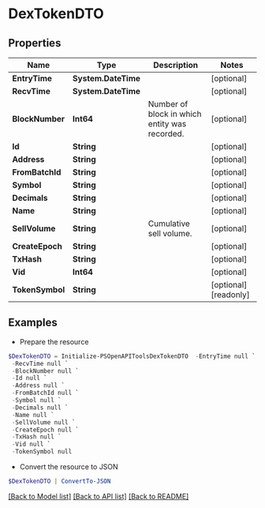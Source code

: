 # DexTokenDTO
## Properties

Name | Type | Description | Notes
------------ | ------------- | ------------- | -------------
**EntryTime** | **System.DateTime** |  | [optional] 
**RecvTime** | **System.DateTime** |  | [optional] 
**BlockNumber** | **Int64** | Number of block in which entity was recorded. | [optional] 
**Id** | **String** |  | [optional] 
**Address** | **String** |  | [optional] 
**FromBatchId** | **String** |  | [optional] 
**Symbol** | **String** |  | [optional] 
**Decimals** | **String** |  | [optional] 
**Name** | **String** |  | [optional] 
**SellVolume** | **String** | Cumulative sell volume. | [optional] 
**CreateEpoch** | **String** |  | [optional] 
**TxHash** | **String** |  | [optional] 
**Vid** | **Int64** |  | [optional] 
**TokenSymbol** | **String** |  | [optional] [readonly] 

## Examples

- Prepare the resource
```powershell
$DexTokenDTO = Initialize-PSOpenAPIToolsDexTokenDTO  -EntryTime null `
 -RecvTime null `
 -BlockNumber null `
 -Id null `
 -Address null `
 -FromBatchId null `
 -Symbol null `
 -Decimals null `
 -Name null `
 -SellVolume null `
 -CreateEpoch null `
 -TxHash null `
 -Vid null `
 -TokenSymbol null
```

- Convert the resource to JSON
```powershell
$DexTokenDTO | ConvertTo-JSON
```

[[Back to Model list]](../README.md#documentation-for-models) [[Back to API list]](../README.md#documentation-for-api-endpoints) [[Back to README]](../README.md)

